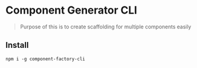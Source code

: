 # Component Generator CLI

> Purpose of this is to create scaffolding for multiple components easily

## Install
```
npm i -g component-factory-cli
```
